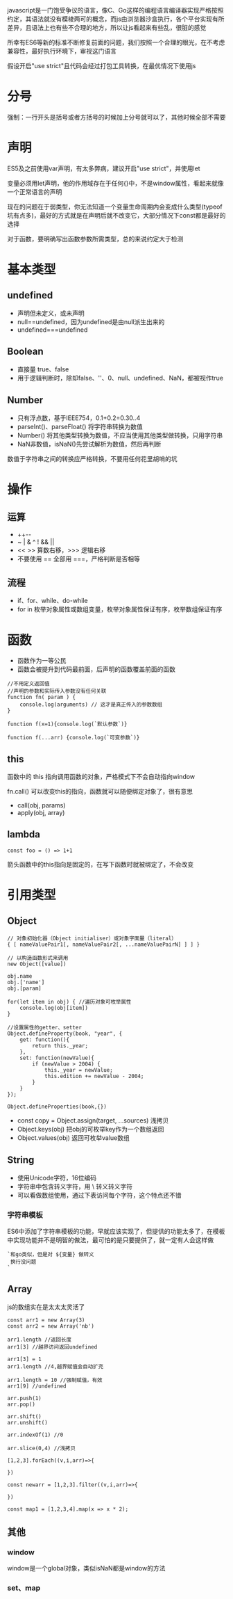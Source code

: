 javascript是一门饱受争议的语言，像C、Go这样的编程语言编译器实现严格按照约定，其语法就没有模棱两可的概念，而js由浏览器沙盒执行，各个平台实现有所差异，且语法上也有些不合理的地方，所以让js看起来有些乱，很脏的感觉

所幸有ES6等新的标准不断修复前面的问题，我们按照一个合理的眼光，在不考虑兼容性，最好执行环境下，审视这门语言

假设开启"use strict"且代码会经过打包工具转换，在最优情况下使用js

# 分号
强制：一行开头是括号或者方括号的时候加上分号就可以了，其他时候全部不需要

# 声明
ES5及之前使用var声明，有太多弊病，建议开启"use strict"，并使用let

变量必须用let声明，他的作用域存在于任何{}中，不是window属性，看起来就像一个正常语言的声明

现在的问题在于弱类型，你无法知道一个变量生命周期内会变成什么类型(typeof坑有点多)，最好的方式就是在声明后就不改变它，大部分情况下const都是最好的选择

对于函数，要明确写出函数参数所需类型，总的来说约定大于检测

# 基本类型

## undefined
- 声明但未定义，或未声明
- null==undefined，因为undefined是由null派生出来的
- undefined===undefined

## Boolean
- 直接量 true、false
- 用于逻辑判断时，除却false、''、0、null、undefined、NaN，都被视作true

## Number
- 只有浮点数，基于IEEE754，0.1+0.2=0.30..4
- parseInt()、parseFloat() 将字符串转换为数值
- Number() 将其他类型转换为数值，不应当使用其他类型做转换，只用字符串
- NaN非数值，isNaN()先尝试解析为数值，然后再判断

数值于字符串之间的转换应严格转换，不要用任何花里胡哨的坑

# 操作
## 运算
- ++--
- ~ | & ^ ! && || 
- << >> 算数右移，>>> 逻辑右移
- 不要使用 == 全部用 ===，严格判断是否相等

## 流程
- if、for、while、do-while
- for in 枚举对象属性或数组变量，枚举对象属性保证有序，枚举数组保证有序

# 函数
- 函数作为一等公民
- 函数会被提升到代码最前面，后声明的函数覆盖前面的函数
```
//不用定义返回值
//声明的参数和实际传入参数没有任何关联
function fn( param ) {
    console.log(arguments) // 这才是真正传入的参数数组
}

function f(x=1){console.log(`默认参数`)}

function f(...arr) {console.log(`可变参数`)}

```

## this
函数中的 this 指向调用函数的对象，严格模式下不会自动指向window

fn.call() 可以改变this的指向，函数就可以随便绑定对象了，很有意思

- call(obj, params)
- apply(obj, array)

## lambda

    const foo = () => 1+1 

箭头函数中的this指向是固定的，在写下函数时就被绑定了，不会改变


# 引用类型
## Object
```
// 对象初始化器（Object initialiser）或对象字面量（literal）
{ [ nameValuePair1[, nameValuePair2[, ...nameValuePairN] ] ] }

// 以构造函数形式来调用
new Object([value])

obj.name
obj.['name']
obj.[param]

for(let item in obj) { //遍历对象可枚举属性
    console.log(obj[item])
}

//设置属性的getter、setter
Object.defineProperty(book, "year", {
    get: function(){
        return this._year;
    },
    set: function(newValue){
        if (newValue > 2004) {
            this._year = newValue;
            this.edition += newValue - 2004;
        }
    }
});

Object.defineProperties(book,{})
```

- const copy = Object.assign(target, ...sources) 浅拷贝
- Object.keys(obj) 把obj的可枚举key作为一个数组返回
- Object.values(obj) 返回可枚举value数组

## String
- 使用Unicode字符，16位编码
- 字符串中包含转义字符，用 \ 转义转义字符
- 可以看做数组使用，通过下表访问每个字符，这个特点还不错

### 字符串模板
ES6中添加了字符串模板的功能，早就应该实现了，但提供的功能太多了，在模板中实现功能并不是明智的做法，最可怕的是只要提供了，就一定有人会这样做

    `和go类似，但是对 ${变量} 做转义
     换行没问题
    `

## Array
js的数组实在是太太太灵活了
```
const arr1 = new Array(3) 
const arr2 = new Array('nb')

arr1.length //返回长度
arr1[3] //越界访问返回undefined

arr1[3] = 1
arr1.length //4,越界赋值会自动扩充

arr1.length = 10 //强制赋值，有效
arr1[9] //undefined
```

```
arr.push(1)
arr.pop()

arr.shift()
arr.unshift()

arr.indexOf(1) //0

arr.slice(0,4) //浅拷贝

[1,2,3].forEach((v,i,arr)=>{

})

const newarr = [1,2,3].filter((v,i,arr)=>{

})

const map1 = [1,2,3,4].map(x => x * 2);

```





## 其他

### window
window是一个global对象，类似isNaN都是window的方法

### set、map